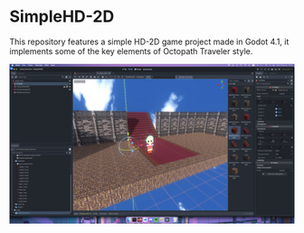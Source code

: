 # SimpleHD-2D
This repository features a simple HD-2D game project made in Godot 4.1, it implements some of the key elements of Octopath Traveler style.

![alt text](https://github.com/GSansigolo/SimpleHD2D/blob/main/images/img1.png)
